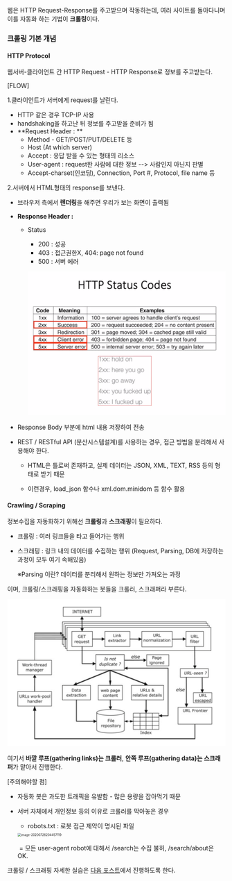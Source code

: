 웹은 HTTP Request-Response를 주고받으며 작동하는데, 여러 사이트를 돌아다니며 이를 자동화 하는 기법이 **크롤링**이다.



### 크롤링 기본 개념

#### HTTP Protocol

웹서버-클라이언트 간 HTTP Request - HTTP Response로 정보를 주고받는다.

[FLOW]

1.클라이언트가 서버에게 request를 날린다. 

- HTTP 같은 경우 TCP-IP 사용
- handshaking을 하고난 뒤 정보를 주고받을 준비가 됨
- **Request Header : **
  - Method - GET/POST/PUT/DELETE 등
  - Host (At which server)
  - Accept : 응답 받을 수 있는 형태의 리소스
  - User-agent : request한 사람에 대한 정보 --> 사람인지 아닌지 판별
  - Accept-charset(인코딩), Connection, Port #, Protocol, file name 등

2.서버에서 HTML형태의 response를 보낸다.

- 브라우저 측에서 **렌더링**을 해주면 우리가 보는 화면이 출력됨

- **Response Header :** 

  - Status

    - 200 : 성공
    - 403 : 접근권한X, 404: page not found
    - 500 : 서버 에러

    ![image1](https://github.com/popo97kr/popo97kr.github.io/blob/master/assets/img/crawling1.png?raw=true)

- Response Body 부분에 html 내용 저장하여 전송
- REST / RESTful API (분산시스템설계)를 사용하는 경우, 접근 방법을 분리해서 사용해야 한다.
  
  - HTML은 틀로써 존재하고, 실제 데이터는 JSON, XML, TEXT, RSS 등의 형태로 받기 때문
  
  - 이런경우, load_json 함수나 xml.dom.minidom 등 함수 활용
  
    

#### Crawling / Scraping

정보수집을 자동화하기 위해선 **크롤링**과 **스크래핑**이 필요하다.

- 크롤링 : 여러 링크들을 타고 들어가는 행위

- 스크래핑 : 링크 내의 데이터를 수집하는 행위 (Request, Parsing, DB에 저장하는 과정이 모두 여기 속해있음)

  ※Parsing 이란? 데이터를 분리해서 원하는 정보만 가져오는 과정

이며, 크롤링/스크래핑을 자동화하는 봇들을 크롤러, 스크래퍼라 부른다.

![image1](https://github.com/popo97kr/popo97kr.github.io/blob/master/assets/img/crawling2.png?raw=true)

여기서 **바깥 루프(gathering links)는 크롤러**, **안쪽 루프(gathering data)는 스크래퍼**가 맡아서 진행한다.



[주의해야할 점]

- 자동화 봇은 과도한 트래픽을 유발함 - 많은 용량을 잡아먹기 때문

- 서버 자체에서 개인정보 등의 이유로 크롤러를 막아놓은 경우

  - robots.txt : 로봇 접근 제약이 명시된 파일

  <img src="C:\Users\user\Desktop\JHgit\blog\assets\img\crawling6.png" alt="image-20200726204457119" style="zoom:50%;" />

  ​     = 모든 user-agent robot에 대해서 /search는 수집 불허, /search/about은 OK.

크롤링 / 스크래핑 자세한 실습은 [다음 포스트]()에서 진행하도록 한다.

